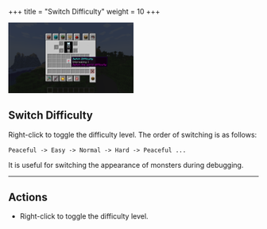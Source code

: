 +++
title = "Switch Difficulty"
weight = 10
+++

<img src="/switch-difficulty.png" width="50%" />

## Switch Difficulty

Right-click to toggle the difficulty level. The order of switching is as follows:

```
Peaceful -> Easy -> Normal -> Hard -> Peaceful ...
```

It is useful for switching the appearance of monsters during debugging.

----

## Actions

- Right-click to toggle the difficulty level.
